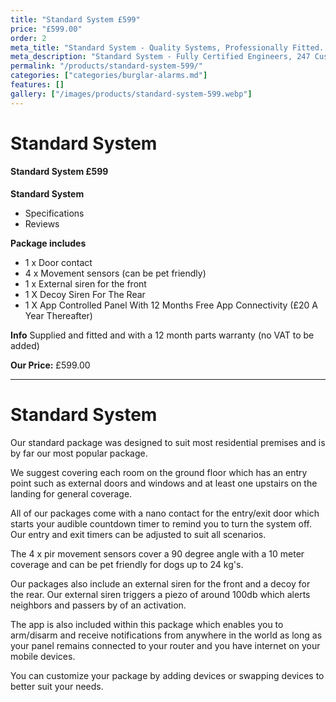 ```yaml
---
title: "Standard System £599"
price: "£599.00"
order: 2
meta_title: "Standard System - Quality Systems, Professionally Fitted. - MyAlarm Security"
meta_description: "Standard System - Fully Certified Engineers, 247 Customer Service, High Quality Systems, Professionally Fitted. We are right on the borders of London and Kent."
permalink: "/products/standard-system-599/"
categories: ["categories/burglar-alarms.md"]
features: []
gallery: ["/images/products/standard-system-599.webp"]
---
```


# Standard System

#### Standard System £599

**Standard System**

-   Specifications
-   Reviews


**Package includes**

- 1 x Door contact
- 4 x Movement sensors (can be pet friendly)
- 1 x External siren for the front
- 1 X Decoy Siren For The Rear
- 1 X App Controlled Panel With 12 Months Free App Connectivity (£20 A Year Thereafter)

**Info** Supplied and fitted and with a 12 month parts warranty (no VAT to be added)



**Our Price:** £599.00


------------------------------------------------------------------------

# Standard System

Our standard package was designed to suit most residential premises and is by far our most popular package.

We suggest covering each room on the ground floor which has an entry point such as external doors and windows and at least one upstairs on the landing for general coverage.

All of our packages come with a nano contact for the entry/exit door which starts your audible countdown timer to remind you to turn the system off. Our entry and exit timers can be adjusted to suit all scenarios.

The 4 x pir movement sensors cover a 90 degree angle with a 10 meter coverage and can be pet friendly for dogs up to 24 kg\'s.

Our packages also include an external siren for the front and a decoy for the rear. Our external siren triggers a piezo of around 100db which alerts neighbors and passers by of an activation.

The app is also included within this package which enables you to arm/disarm and receive notifications from anywhere in the world as long as your panel remains connected to your router and you have internet on your mobile devices.

You can customize your package by adding devices or swapping devices to better suit your needs.